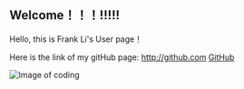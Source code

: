 ## Welcome！！！!!!!!

Hello, this is Frank Li's User page！

Here is the link of my gitHub page:
http://github.com 
[GitHub](http://github.com)

![Image of coding](https://www.bgosoftware.com/blog/wp-content/uploads/2016/03/insidepost_coding.jpg)

